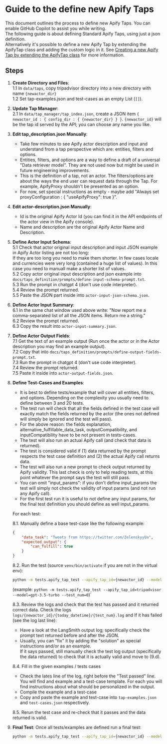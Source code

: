 # Guide to the define new Apify Taps   
   
This document outlines the process to define new Apify Taps. You can enable GitHub Copilot to assist you while writing.   
The following guide is about defining Standard Apify Taps, using just a json definition.   
Alternatively it's possible to define a new Apify Tap by extending the ApifyTap class and adding the custom logic in it. See [Creating a new Apify Tap by extending the ApifyTap class](#creating-a-new-apify-tap-by-extending-the-apifytap-class) for more information.   
   
## Steps   
   
1. **Create Directory and Files**:    
 1.1 In `data/taps`, copy tripadvisor  directory into a new directory with name `{newactor_dir}`   
 1.2 Set tap-examples.json and test-cases as an empty List (`[]`).   
   
2. **Update Tap Manager**:    
 2.1 In `data/tap_manager/tap_index.json`, create a JSON item `{ newactor_id : { config_dir : { {newactor_dir} } }`. `{newactor_id}` will be the tap id served by the API; you can choose any name you like.   
   
3. **Edit tap_description.json Manually**:   
   - Take few minutes to see Apify actor description and input and understand from a tap perspective which are: entities, filters and options.   
   - Entities, filters, and options are a way to define a draft of a universal "Data retriever model". They are not used now but might be used in future engineering improvements.   
   - This is the definition of a tap, not an actor. The filters/options are about the ways the end user can request data through the Tap. For example, ApifyProxy shouldn't be presented as an option.   
   - For now, set special instructions as empty - maybe add "Always set proxyConfiguration : {  \"useApifyProxy\": true    }".   
   
4. **Edit actor-description.json Manually**:   
   - Id is the original Apify Actor Id (you can find it in the API endpoints of the actor view in the Apify console).   
   - Name and description are the original Apify Actor Name and Description.   
   
5. **Define Actor Input Schema**:   
   5.1 Check that actor original input description and input JSON example in Apify Actor listing are not too long:   
      If they are too long you need to make them shorter. In few cases locale and currencies were very long (contained a huge list of values). In this case you need to manuall make a shorter list of values.   
   5.2 Copy actor original input description and json example into `docs/taps_definition/prompts/define-input-schema-prompt.txt`.   
   5.3 Run the prompt in chatgpt 4 (don't use code interpreter).   
   5.4 Review the prompt returned.   
   5.5 Paste the JSON part inside into `actor-input-json-schema.json`.   
   
6. **Define Actor Input Summary**:   
   6.1 In the same chat window used above write: "Now report me a comma-separated list of all the JSON items. Return me a string."   
   6.2 Review the prompt returned.   
   6.3 Copy the result into `actor-input-summary.json`.   
   
7. **Define Actor Output Fields**:   
   7.1 Get the text of an example output (Run once the actor or in the Actor description you may find an example output).   
   7.2 Copy that into `docs/taps_definition/prompts/define-output-fields-prompt.txt`.   
   7.3 Run the prompt in chatgpt 4 (don't use code interpreter).   
   7.4 Review the prompt returned.   
   7.5 Paste it inside into `actor-output-fields.json`.   
   
8. **Define Test-Cases and Examples**:   
   - It is best to define tests/example that will cover all entities, filters, and options. Depending on the complexity you usually need to define between 3 and 20 tests.   
   - The test run will check that all the fields defined in the test case will exactly match the fields returned by the actor (the ones not defined will simply be ignored and the test will pass).   
   - For the above reason: the fields explanation, alternative_fulfillable_data_task, outputCompatibility, and inputCompatibility have to be not present in tests-cases.   
   - The test will also run an actual Apify call (and check that data is returned).   
   - The test is considered valid if (1) data returned by the prompt respects the test case definition and (2) the actual Apify call returns data.   
   - The test will also run a new prompt to check output returned by Apify validity. This last check is only to help reading tests, at this point whatever the prompt says the test will still pass.   
   - You can omit "input_params": if you don't define input_params the test will simply not check the validity of input params (and not run any Apify call).   
   - For the first test run it is useful to not define any input params, for the final test definition you should define as well input_params.   
   
   For each test:   
   
   8.1. Manually define a base test-case like the following example:   
      ```json   
      {   
          "data_task": "Tweets from https://twitter.com/ZelenskyyUa",   
          "expected_output": {   
              "can_fulfill": true   
          }   
      }   
      ```   
   
   8.2. Run the test (source `venv/bin/activate` if you are not in the virtual env):   
      ```bash   
      python -m tests.apify_tap_test --apify_tap_id={newactor_id} --model=gpt-3.5-turbo --test_num={test_num}   
      ```   
      (example: `python -m tests.apify_tap_test --apify_tap_id=tripadvisor --model=gpt-3.5-turbo --test_num=0`)`   

   8.3. Review the logs and check that the test has passed and it returned correct data.
      Check the logs `logs/{newactor_id}/{today_datetime}/{test_num}.log` and If it has failed (see the log last line):   
      - Have a look at the LangSmith output log; specifically check the prompt text returned before and after the JSON.   
      - Usually, you can "fix" it by adding the "solution" as special instructions and/or as an example.   
      If it says passed, still manually check the test log output (specifically the data returned) to check that it is actually valid and move to (9.d).   

   8.4. Fill in the given examples / tests cases
      - Check the lates line of the log, right before the "Test passed" line. You will find and example and a test-case template. For each you will find instructions about what should be personalized in the output.
      - Compile the example and a test-case
      - Copy and paste the example and test-case into `tap-examples.json` and `test-cases.json` respectively.
         
   8.5. Rerun the test case and re-check that it passes and the data returned is valid.
   
9. **Final Test**: Once all tests/examples are defined run a final test:   
    ```bash   
    python -m tests.apify_tap_test --apify_tap_id={newactor_id} --model=gpt-3.5-turbo   
    ```